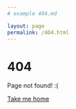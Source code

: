 ```yaml
---
# example 404.md

layout: page
permalink: /404.html
---
```


# 404

Page not found! :(

<span title="Country roads..."> <a href="/">Take me home</a> </span>